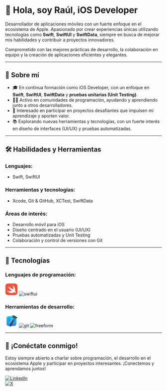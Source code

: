 # 👋 Hola, soy Raúl, iOS Developer

Desarrollador de aplicaciones móviles con un fuerte enfoque en el ecosistema de Apple. Apasionado por crear experiencias únicas utilizando tecnologías como **Swift**, **SwiftUI** y **SwiftData**, siempre en busca de mejorar mis habilidades y contribuir a proyectos innovadores. 

Comprometido con las mejores prácticas de desarrollo, la colaboración en equipo y la creación de aplicaciones eficientes y elegantes.

---

## 🚀 Sobre mí
- 🎓 En continua formación como iOS Developer, con un enfoque en **Swift**, **SwiftUI**, **SwiftData** y **pruebas unitarias (Unit Testing)**.
- 👨‍💻 Activo en comunidades de programación, ayudando y aprendiendo junto a otros desarrolladores.
- 🤝 Interesado en participar en proyectos desafiantes que impulsen mi aprendizaje y aporten valor.
- 📚 Explorando nuevas herramientas y tecnologías, con un fuerte interés en diseño de interfaces (UI/UX) y pruebas automatizadas.

---

## 🛠️ Habilidades y Herramientas

### **Lenguajes:**
- Swift, SwiftUI

### **Herramientas y tecnologías:**
- Xcode, Git & GitHub, XCTest, SwiftData

### **Áreas de interés:**
- Desarrollo móvil para iOS
- Diseño centrado en el usuario (UI/UX)
- Pruebas automatizadas y Unit Testing
- Colaboración y control de versiones con Git

---

## 📌 Tecnologías
### **Lenguajes de programación:**
<p align="left">
  <img src="https://raw.githubusercontent.com/devicons/devicon/master/icons/swift/swift-original.svg" alt="swift" width="40" height="40"/> 
  <img src="https://developer.apple.com/assets/elements/icons/swiftui/swiftui-96x96_2x.png" alt="swiftui" width="40" height="40"/>
</p>

### **Herramientas de desarrollo:**
<p align="left">
  <img src="https://raw.githubusercontent.com/devicons/devicon/master/icons/xcode/xcode-original.svg" alt="xcode" width="40" height="40"/>
  <img src="https://www.vectorlogo.zone/logos/git-scm/git-scm-icon.svg" alt="git" width="40" height="40"/> 
  <img src="https://upload.wikimedia.org/wikipedia/commons/thumb/6/68/Apple_Freeform_icon.svg/240px-Apple_Freeform_icon.svg.png" alt="freeform" width="40" height="40"/>
</p>

---

## 🔗 ¡Conéctate conmigo!
Estoy siempre abierto a charlar sobre programación, el desarrollo en el ecosistema Apple y participar en proyectos interesantes. ¡Conectemos y aprendamos juntos!

[![LinkedIn](https://img.shields.io/badge/linkedin-0A66C2?style=for-the-badge&logo=linkedin&logoColor=white)](https://www.linkedin.com/in/raulgallegoalonso/)  
[![X](https://img.shields.io/badge/x-000000?style=for-the-badge&logo=x&logoColor=white)](https://twitter.com/kontrol_deejay)  
